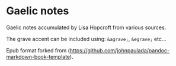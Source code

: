 # Gaelic notes

Gaelic notes accumulated by Lisa Hopcroft from various sources.

The grave accent can be included using: `&agrave;`, `&egrave;` etc...

Epub format forked from (https://github.com/johnpaulada/pandoc-markdown-book-template).